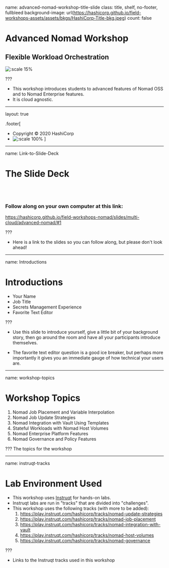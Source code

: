 name: advanced-nomad-workshop-title-slide
class: title, shelf, no-footer, fullbleed
background-image: url(https://hashicorp.github.io/field-workshops-assets/assets/bkgs/HashiCorp-Title-bkg.jpeg)
count: false

# Advanced Nomad Workshop
## Flexible Workload Orchestration

![:scale 15%](https://hashicorp.github.io/field-workshops-assets/assets/logos/logo_nomad.png)

???
* This workshop introduces students to advanced features of Nomad OSS and to Nomad Enterprise features.
* It is cloud agnostic.

---
layout: true

.footer[
- Copyright © 2020 HashiCorp
- ![:scale 100%](https://hashicorp.github.io/field-workshops-assets/assets/logos/HashiCorp_Icon_Black.svg)
]

---
name: Link-to-Slide-Deck
# The Slide Deck
<br><br>
### Follow along on your own computer at this link:

https://hashicorp.github.io/field-workshops-nomad/slides/multi-cloud/advanced-nomad/#1

???
* Here is a link to the slides so you can follow along, but please don't look ahead!

---
name: Introductions
# Introductions

* Your Name
* Job Title
* Secrets Management Experience
* Favorite Text Editor

???
* Use this slide to introduce yourself, give a little bit of your background story, then go around the room and have all your participants introduce themselves.

* The favorite text editor question is a good ice breaker, but perhaps more importantly it gives you an immediate gauge of how technical your users are.  

---
name: workshop-topics
# Workshop Topics

1. Nomad Job Placement and Variable Interpolation
1. Nomad Job Update Strategies
1. Nomad Integration with Vault Using Templates
1. Stateful Workloads with Nomad Host Volumes
1. Nomad Enterprise Platform Features
1. Nomad Governance and Policy Features

???
The topics for the workshop

---
name: instruqt-tracks
# Lab Environment Used
* This workshop uses [Instruqt](https://instruqt.com) for hands-on labs.
* Instruqt labs are run in "tracks" that are divided into "challenges".
* This workshop uses the following tracks (with more to be added):
    1. https://play.instruqt.com/hashicorp/tracks/nomad-update-strategies
    1. https://play.instruqt.com/hashicorp/tracks/nomad-job-placement
    1. https://play.instruqt.com/hashicorp/tracks/nomad-integration-with-vault
    1. https://play.instruqt.com/hashicorp/tracks/nomad-host-volumes
    1. https://play.instruqt.com/hashicorp/tracks/nomad-governance

???
* Links to the Instruqt tracks used in this workshop
